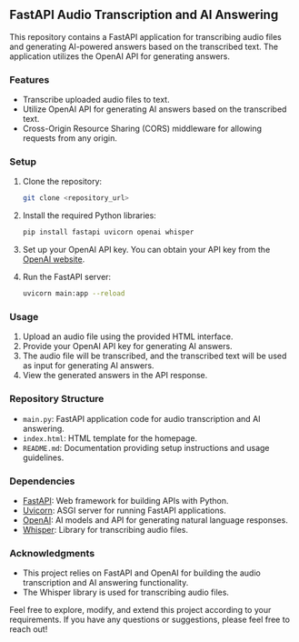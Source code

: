 ## FastAPI  Audio Transcription and AI Answering

This repository contains a FastAPI application for transcribing audio files and generating AI-powered answers based on the transcribed text. The application utilizes the OpenAI API for generating answers.

### Features

- Transcribe uploaded audio files to text.
- Utilize OpenAI API for generating AI answers based on the transcribed text.
- Cross-Origin Resource Sharing (CORS) middleware for allowing requests from any origin.

### Setup

1. Clone the repository:

   ```bash
   git clone <repository_url>
   ```

2. Install the required Python libraries:

   ```bash
   pip install fastapi uvicorn openai whisper
   ```

3. Set up your OpenAI API key. You can obtain your API key from the [OpenAI website](https://openai.com).

4. Run the FastAPI server:

   ```bash
   uvicorn main:app --reload
   ```

### Usage

1. Upload an audio file using the provided HTML interface.
2. Provide your OpenAI API key for generating AI answers.
3. The audio file will be transcribed, and the transcribed text will be used as input for generating AI answers.
4. View the generated answers in the API response.

### Repository Structure

- `main.py`: FastAPI application code for audio transcription and AI answering.
- `index.html`: HTML template for the homepage.
- `README.md`: Documentation providing setup instructions and usage guidelines.

### Dependencies

- [FastAPI](https://fastapi.tiangolo.com/): Web framework for building APIs with Python.
- [Uvicorn](https://www.uvicorn.org/): ASGI server for running FastAPI applications.
- [OpenAI](https://openai.com): AI models and API for generating natural language responses.
- [Whisper](https://pypi.org/project/whisper/): Library for transcribing audio files.

### Acknowledgments

- This project relies on FastAPI and OpenAI for building the audio transcription and AI answering functionality.
- The Whisper library is used for transcribing audio files.

Feel free to explore, modify, and extend this project according to your requirements. If you have any questions or suggestions, please feel free to reach out!
